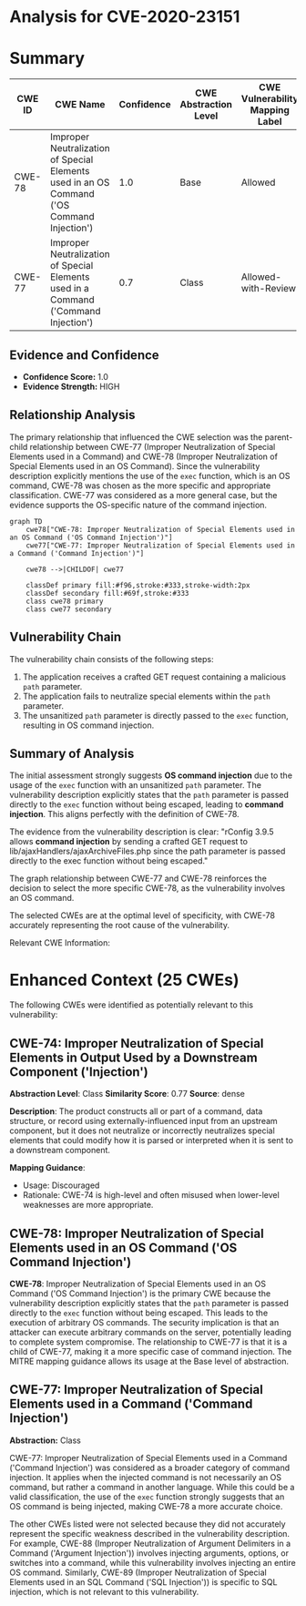 # Analysis for CVE-2020-23151

# Summary
| CWE ID | CWE Name | Confidence | CWE Abstraction Level | CWE Vulnerability Mapping Label | CWE-Vulnerability Mapping Notes |
|---|---|---|---|---|---|
| CWE-78 | Improper Neutralization of Special Elements used in an OS Command ('OS Command Injection') | 1.0 | Base | Allowed | Primary CWE |
| CWE-77 | Improper Neutralization of Special Elements used in a Command ('Command Injection') | 0.7 | Class | Allowed-with-Review | Secondary Candidate |

## Evidence and Confidence

*   **Confidence Score:** 1.0
*   **Evidence Strength:** HIGH

## Relationship Analysis
The primary relationship that influenced the CWE selection was the parent-child relationship between CWE-77 (Improper Neutralization of Special Elements used in a Command) and CWE-78 (Improper Neutralization of Special Elements used in an OS Command). Since the vulnerability description explicitly mentions the use of the `exec` function, which is an OS command, CWE-78 was chosen as the more specific and appropriate classification. CWE-77 was considered as a more general case, but the evidence supports the OS-specific nature of the command injection.

```mermaid
graph TD
    cwe78["CWE-78: Improper Neutralization of Special Elements used in an OS Command ('OS Command Injection')"]
    cwe77["CWE-77: Improper Neutralization of Special Elements used in a Command ('Command Injection')"]

    cwe78 -->|CHILDOF| cwe77

    classDef primary fill:#f96,stroke:#333,stroke-width:2px
    classDef secondary fill:#69f,stroke:#333
    class cwe78 primary
    class cwe77 secondary
```

## Vulnerability Chain
The vulnerability chain consists of the following steps:
1.  The application receives a crafted GET request containing a malicious `path` parameter.
2.  The application fails to neutralize special elements within the `path` parameter.
3.  The unsanitized `path` parameter is directly passed to the `exec` function, resulting in OS command injection.

## Summary of Analysis
The initial assessment strongly suggests **OS command injection** due to the usage of the `exec` function with an unsanitized `path` parameter. The vulnerability description explicitly states that the `path` parameter is passed directly to the `exec` function without being escaped, leading to **command injection**. This aligns perfectly with the definition of CWE-78.

The evidence from the vulnerability description is clear: "rConfig 3.9.5 allows **command injection** by sending a crafted GET request to lib/ajaxHandlers/ajaxArchiveFiles.php since the path parameter is passed directly to the exec function without being escaped."

The graph relationship between CWE-77 and CWE-78 reinforces the decision to select the more specific CWE-78, as the vulnerability involves an OS command.

The selected CWEs are at the optimal level of specificity, with CWE-78 accurately representing the root cause of the vulnerability.

Relevant CWE Information:

# Enhanced Context (25 CWEs)
The following CWEs were identified as potentially relevant to this vulnerability:

## CWE-74: Improper Neutralization of Special Elements in Output Used by a Downstream Component ('Injection')
**Abstraction Level**: Class
**Similarity Score**: 0.77
**Source**: dense

**Description**:
The product constructs all or part of a command, data structure, or record using externally-influenced input from an upstream component, but it does not neutralize or incorrectly neutralizes special elements that could modify how it is parsed or interpreted when it is sent to a downstream component.

**Mapping Guidance**:
- Usage: Discouraged
- Rationale: CWE-74 is high-level and often misused when lower-level weaknesses are more appropriate.

## CWE-78: Improper Neutralization of Special Elements used in an OS Command ('OS Command Injection')

**CWE-78**: Improper Neutralization of Special Elements used in an OS Command ('OS Command Injection') is the primary CWE because the vulnerability description explicitly states that the `path` parameter is passed directly to the `exec` function without being escaped. This leads to the execution of arbitrary OS commands. The security implication is that an attacker can execute arbitrary commands on the server, potentially leading to complete system compromise. The relationship to CWE-77 is that it is a child of CWE-77, making it a more specific case of command injection. The MITRE mapping guidance allows its usage at the Base level of abstraction.

## CWE-77: Improper Neutralization of Special Elements used in a Command ('Command Injection')
**Abstraction:** Class

CWE-77: Improper Neutralization of Special Elements used in a Command ('Command Injection') was considered as a broader category of command injection. It applies when the injected command is not necessarily an OS command, but rather a command in another language. While this could be a valid classification, the use of the `exec` function strongly suggests that an OS command is being injected, making CWE-78 a more accurate choice.

The other CWEs listed were not selected because they did not accurately represent the specific weakness described in the vulnerability description. For example, CWE-88 (Improper Neutralization of Argument Delimiters in a Command ('Argument Injection')) involves injecting arguments, options, or switches into a command, while this vulnerability involves injecting an entire OS command. Similarly, CWE-89 (Improper Neutralization of Special Elements used in an SQL Command ('SQL Injection')) is specific to SQL injection, which is not relevant to this vulnerability.